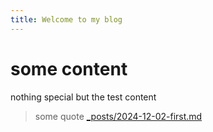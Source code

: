 ```yaml
---
title: Welcome to my blog
---
```


# some content
nothing special but the test content
> some quote
[_posts/2024-12-02-first.md](_posts/2024-12-02-first.md)
